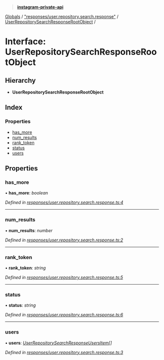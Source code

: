 > **[instagram-private-api](../README.md)**

[Globals](../globals.md) / ["responses/user.repository.search.response"](../modules/_responses_user_repository_search_response_.md) / [UserRepositorySearchResponseRootObject](_responses_user_repository_search_response_.userrepositorysearchresponserootobject.md) /

# Interface: UserRepositorySearchResponseRootObject

## Hierarchy

* **UserRepositorySearchResponseRootObject**

## Index

### Properties

* [has_more](_responses_user_repository_search_response_.userrepositorysearchresponserootobject.md#has_more)
* [num_results](_responses_user_repository_search_response_.userrepositorysearchresponserootobject.md#num_results)
* [rank_token](_responses_user_repository_search_response_.userrepositorysearchresponserootobject.md#rank_token)
* [status](_responses_user_repository_search_response_.userrepositorysearchresponserootobject.md#status)
* [users](_responses_user_repository_search_response_.userrepositorysearchresponserootobject.md#users)

## Properties

###  has_more

• **has_more**: *boolean*

*Defined in [responses/user.repository.search.response.ts:4](https://github.com/Nerixyz/instagram-private-api/blob/e5037ee/src/responses/user.repository.search.response.ts#L4)*

___

###  num_results

• **num_results**: *number*

*Defined in [responses/user.repository.search.response.ts:2](https://github.com/Nerixyz/instagram-private-api/blob/e5037ee/src/responses/user.repository.search.response.ts#L2)*

___

###  rank_token

• **rank_token**: *string*

*Defined in [responses/user.repository.search.response.ts:5](https://github.com/Nerixyz/instagram-private-api/blob/e5037ee/src/responses/user.repository.search.response.ts#L5)*

___

###  status

• **status**: *string*

*Defined in [responses/user.repository.search.response.ts:6](https://github.com/Nerixyz/instagram-private-api/blob/e5037ee/src/responses/user.repository.search.response.ts#L6)*

___

###  users

• **users**: *[UserRepositorySearchResponseUsersItem](_responses_user_repository_search_response_.userrepositorysearchresponseusersitem.md)[]*

*Defined in [responses/user.repository.search.response.ts:3](https://github.com/Nerixyz/instagram-private-api/blob/e5037ee/src/responses/user.repository.search.response.ts#L3)*